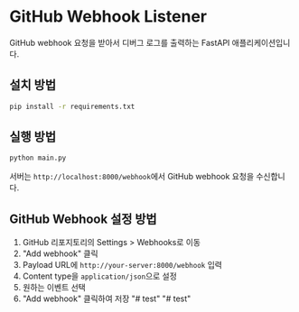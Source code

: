 # GitHub Webhook Listener

GitHub webhook 요청을 받아서 디버그 로그를 출력하는 FastAPI 애플리케이션입니다.

## 설치 방법

```bash
pip install -r requirements.txt
```

## 실행 방법

```bash
python main.py
```

서버는 `http://localhost:8000/webhook`에서 GitHub webhook 요청을 수신합니다.

## GitHub Webhook 설정 방법

1. GitHub 리포지토리의 Settings > Webhooks로 이동
2. "Add webhook" 클릭
3. Payload URL에 `http://your-server:8000/webhook` 입력
4. Content type을 `application/json`으로 설정
5. 원하는 이벤트 선택
6. "Add webhook" 클릭하여 저장 
"# test" 
"# test" 
